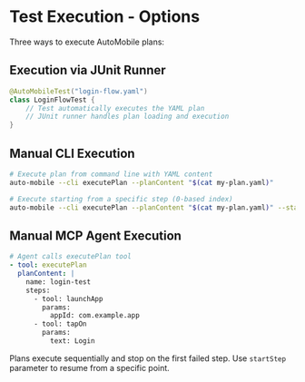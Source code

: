 # Test Execution - Options

Three ways to execute AutoMobile plans:

## Execution via JUnit Runner

```kotlin
@AutoMobileTest("login-flow.yaml")
class LoginFlowTest {
    // Test automatically executes the YAML plan
    // JUnit runner handles plan loading and execution
}
```

## Manual CLI Execution

```bash
# Execute plan from command line with YAML content
auto-mobile --cli executePlan --planContent "$(cat my-plan.yaml)"

# Execute starting from a specific step (0-based index)
auto-mobile --cli executePlan --planContent "$(cat my-plan.yaml)" --startStep 2
```

## Manual MCP Agent Execution

```yaml
# Agent calls executePlan tool
- tool: executePlan
  planContent: |
    name: login-test
    steps:
      - tool: launchApp
        params:
          appId: com.example.app
      - tool: tapOn
        params:
          text: Login
```


Plans execute sequentially and stop on the first failed step. Use `startStep` parameter to resume from a specific point.

